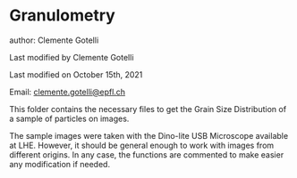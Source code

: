 # Granulometry


author: Clemente Gotelli

Last modified by Clemente Gotelli	

Last modified on October 15th, 2021	

Email: clemente.gotelli@epfl.ch 	


This folder contains the necessary files to get the Grain Size Distribution of a sample of particles on images.

The sample images were taken with the Dino-lite USB Microscope available at LHE. However, it should be general enough to work with images from different origins. In any case, the functions are commented to make easier any modification if needed.